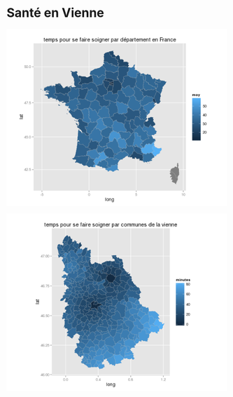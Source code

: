 Santé en Vienne
========================================================

![temps de soin moyen par département en France](img/franceMap.png)

![temps de soin moyen par commune en Vienne](img/vienneMap.png)
